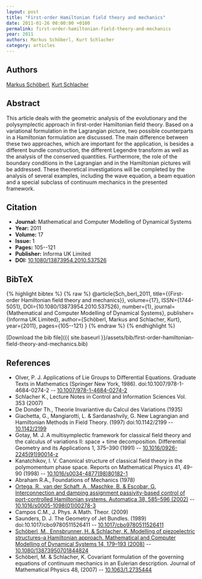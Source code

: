 ```yaml
---
layout: post
title: "First-order Hamiltonian field theory and mechanics"
date: 2011-01-26 00:00:00 +0100
permalink: first-order-hamiltonian-field-theory-and-mechanics
year: 2011
authors: Markus Schöberl, Kurt Schlacher
category: articles
---
```

 
## Authors
[Markus Schöberl](authors/markus-schoberl), [Kurt Schlacher](authors/kurt-schlacher)
 
## Abstract
This article deals with the geometric analysis of the evolutionary and the polysymplectic approach in first-order Hamiltonian field theory. Based on a variational formulation in the Lagrangian picture, two possible counterparts in a Hamiltonian formulation are discussed. The main difference between these two approaches, which are important for the application, is besides a different bundle construction, the different Legendre transform as well as the analysis of the conserved quantities. Furthermore, the role of the boundary conditions in the Lagrangian and in the Hamiltonian pictures will be addressed. These theoretical investigations will be completed by the analysis of several examples, including the wave equation, a beam equation and a special subclass of continuum mechanics in the presented framework.
 
## Citation
- **Journal:** Mathematical and Computer Modelling of Dynamical Systems
- **Year:** 2011
- **Volume:** 17
- **Issue:** 1
- **Pages:** 105--121
- **Publisher:** Informa UK Limited
- **DOI:** [10.1080/13873954.2010.537526](https://doi.org/10.1080/13873954.2010.537526)
 
## BibTeX
{% highlight bibtex %}
{% raw %}
@article{Sch_berl_2011,
  title={{First-order Hamiltonian field theory and mechanics}},
  volume={17},
  ISSN={1744-5051},
  DOI={10.1080/13873954.2010.537526},
  number={1},
  journal={Mathematical and Computer Modelling of Dynamical Systems},
  publisher={Informa UK Limited},
  author={Schöberl, Markus and Schlacher, Kurt},
  year={2011},
  pages={105--121}
}
{% endraw %}
{% endhighlight %}
 
[Download the bib file]({{ site.baseurl }}/assets/bib/first-order-hamiltonian-field-theory-and-mechanics.bib)
 
## References
- Olver, P. J. Applications of Lie Groups to Differential Equations. Graduate Texts in Mathematics (Springer New York, 1986). doi:10.1007/978-1-4684-0274-2 -- [10.1007/978-1-4684-0274-2](https://doi.org/10.1007/978-1-4684-0274-2)
- Schlacher K., Lecture Notes in Control and Information Sciences Vol. 353 (2007)
- De Donder Th., Theorie Invariantive du Calcul des Variations (1935)
- Giachetta, G., Mangiarotti, L. & Sardanashvily, G. New Lagrangian and Hamiltonian Methods in Field Theory. (1997) doi:10.1142/2199 -- [10.1142/2199](https://doi.org/10.1142/2199)
- Gotay, M. J. A multisymplectic framework for classical field theory and the calculus of variations II: space + time decomposition. Differential Geometry and its Applications 1, 375–390 (1991) -- [10.1016/0926-2245(91)90014-z](https://doi.org/10.1016/0926-2245(91)90014-z)
- Kanatchikov, I. V. Canonical structure of classical field theory in the polymomentum phase space. Reports on Mathematical Physics 41, 49–90 (1998) -- [10.1016/s0034-4877(98)80182-1](https://doi.org/10.1016/s0034-4877(98)80182-1)
- Abraham R.A., Foundations of Mechanics (1978)
- [Ortega, R., van der Schaft, A., Maschke, B. & Escobar, G. Interconnection and damping assignment passivity-based control of port-controlled Hamiltonian systems. Automatica 38, 585–596 (2002)](interconnection-and-damping-assignment-passivity-based-control-of-port-controlled-hamiltonian-systems) -- [10.1016/s0005-1098(01)00278-3](https://doi.org/10.1016/s0005-1098(01)00278-3)
- Campos C.M., J. Phys. A Math. Theor. (2009)
- Saunders, D. J. The Geometry of Jet Bundles. (1989) doi:10.1017/cbo9780511526411 -- [10.1017/cbo9780511526411](https://doi.org/10.1017/cbo9780511526411)
- [Schöberl, M., Ennsbrunner, H. & Schlacher, K. Modelling of piezoelectric structures–a Hamiltonian approach. Mathematical and Computer Modelling of Dynamical Systems 14, 179–193 (2008)](modelling-of-piezoelectric-structures-a-hamiltonian-approach) -- [10.1080/13873950701844824](https://doi.org/10.1080/13873950701844824)
- Schöberl, M. & Schlacher, K. Covariant formulation of the governing equations of continuum mechanics in an Eulerian description. Journal of Mathematical Physics 48, (2007) -- [10.1063/1.2735444](https://doi.org/10.1063/1.2735444)

